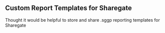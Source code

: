 ## Custom Report Templates for Sharegate
Thought it would be helpful to store and share .sggp reporting templates for Sharegate


